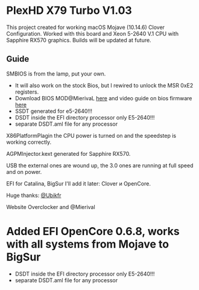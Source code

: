 # PlexHD X79 Turbo V1.03

This project created for working macOS Mojave (10.14.6)  Clover Configuration. Worked with this board and Xeon 5-2640 V.1 CPU with Sapphire RX570 graphics. Builds will be updated at future.

## Guide

SMBIOS is from the lamp, put your own.

* It will also work on the stock Bios, but I rewired to unlock the MSR 0xE2 registers.
* Download BIOS MOD@MierivaL [here](https://drive.google.com/file/d/1r2-3JxFvDSyjUN4ojybZdre0qOoWpVct/view) and video guide on bios firmware [here](https://www.youtube.com/watch?v=B0JyWfsyLKU&t=552s)
* SSDT generated for e5-2640!!!
* DSDT inside the EFI directory processor only E5-2640!!!
* separate DSDT.aml file for any processor

X86PlatformPlagin the CPU power is turned on and the speedstep is working correctly.

AGPMInjector.kext generated for Sapphire RX570.

USB the external ones are wound up, the 3.0 ones are running at full speed and on power.

EFI for Catalina, BigSur I'll add it later: Clover и OpenCore.

Huge thanks: [@Ubikfr](https://github.com/Ubikfr)

Website Overclocker and @Mierival 

# Added EFI OpenCore 0.6.8, works with all systems from Mojave to BigSur
* DSDT inside the EFI directory processor only E5-2640!!!
* separate DSDT.aml file for any processor
